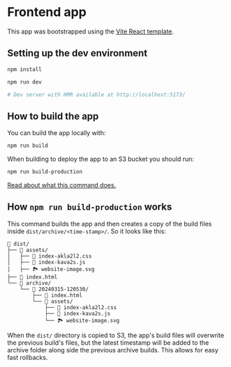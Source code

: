 # Frontend app 

This app was bootstrapped using the [Vite React template](https://vitejs.dev/guide/).

## Setting up the dev environment 
```bash
npm install 

npm run dev 

# Dev server with HMR available at http://localhost:5173/
```

## How to build the app 
You can build the app locally with: 

```bash
npm run build
```

When building to deploy the app to an S3 bucket you should run:

```bash
npm run build-production
```

[Read about what this command does.](#how-npm-run-build-production-works)

## How `npm run build-production` works
This command builds the app and then creates a copy of the build files inside `dist/archive/<time-stamp>/`. So it looks like this:

```
📁 dist/
├── 📁 assets/
│   ├── 🎨 index-akla2l2.css
│   ├── 📜 index-kava2s.js
│   ├── 🏞️ website-image.svg
├── 📄 index.html
└── 📁 archive/
    └── 📁 20240315-120530/
        ├── 📄 index.html
        └── 📁 assets/
            ├── 🎨 index-akla2l2.css
            ├── 📜 index-kava2s.js
            └── 🏞️ website-image.svg
```

When the `dist/` directory is copied to S3, the app's build files will overwrite the previous build's files, but the latest timestamp will be added to the archive folder along side the previous archive builds. This allows for easy fast rollbacks. 